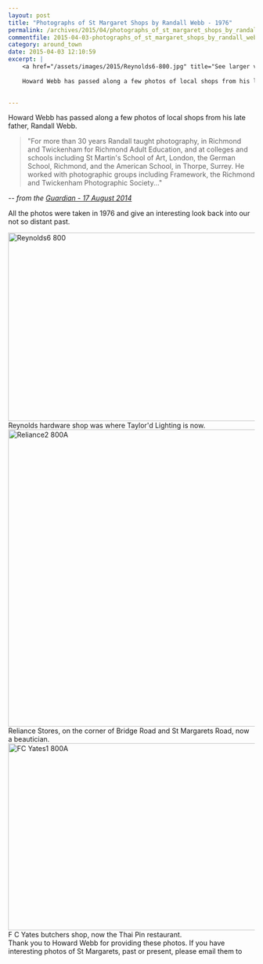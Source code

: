```yaml
---
layout: post
title: "Photographs of St Margaret Shops by Randall Webb - 1976"
permalink: /archives/2015/04/photographs_of_st_margaret_shops_by_randall_webb_1.html
commentfile: 2015-04-03-photographs_of_st_margaret_shops_by_randall_webb_1
category: around_town
date: 2015-04-03 12:10:59
excerpt: |
    <a href="/assets/images/2015/Reynolds6-800.jpg" title="See larger version of - Reynolds6 800"><img src="/assets/images/2015/Reynolds6-800_thumb.jpg" width="150" height="96" alt="Reynolds6 800" class="photo right" /></a>
    
    Howard Webb has passed along a few photos of local shops from his late father, Randall Webb.
    

---
```


Howard Webb has passed along a few photos of local shops from his late father, Randall Webb.

> "For more than 30 years Randall taught photography, in Richmond and Twickenham for Richmond Adult Education, and at colleges and schools including St Martin's School of Art, London, the German School, Richmond, and the American School, in Thorpe, Surrey. He worked with photographic groups including Framework, the Richmond and Twickenham Photographic Society..."

<cite>-- from the [Guardian - 17 August 2014](http://www.theguardian.com/artanddesign/2014/aug/17/randall-webb-obituary.</cite>)

All the photos were taken in 1976 and give an interesting look back into our not so distant past.

<div markdown="1" class="img_caption center">
<a href="/assets/images/2015/Reynolds6-800.jpg" title="See larger version of - Reynolds6 800"><img src="/assets/images/2015/Reynolds6-800_thumb.jpg" width="600" height="384" alt="Reynolds6 800" class="photo" /></a>
<span>Reynolds hardware shop was where Taylor'd Lighting is now.</span>

</div>
<div markdown="1" class="img_caption center">
<a href="/assets/images/2015/Reliance2-800A.jpg" title="See larger version of - Reliance2 800A"><img src="/assets/images/2015/Reliance2-800A_thumb.jpg" width="600" height="605" alt="Reliance2 800A" class="photo" /></a>
<span>Reliance Stores, on the corner of Bridge Road and St Margarets Road, now a beautician.</span>

</div>
<div markdown="1" class="img_caption center">
<a href="/assets/images/2015/FC_Yates1-800A.jpg" title="See larger version of - FC Yates1 800A"><img src="/assets/images/2015/FC_Yates1-800A_thumb.jpg" width="600" height="381" alt="FC Yates1 800A" class="photo " /></a>
<span>F C Yates butchers shop, now the Thai Pin restaurant.</span>

</div>
Thank you to Howard Webb for providing these photos. If you have interesting photos of St Margarets, past or present, please email them to <content@stmargarets.london>
